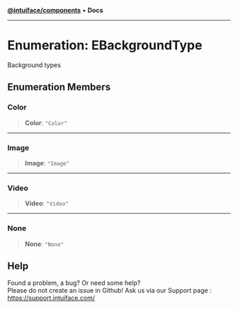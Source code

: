 [**@intuiface/components**](../README.md) • **Docs**

***

# Enumeration: EBackgroundType

Background types

## Enumeration Members

### Color

> **Color**: `"Color"`

***

### Image

> **Image**: `"Image"`

***

### Video

> **Video**: `"Video"`

***

### None

> **None**: `"None"`


## Help
Found a problem, a bug? Or need some help?  
Please do not create an issue in Github! Ask us via our Support page : https://support.intuiface.com/